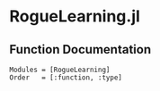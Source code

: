 # RogueLearning.jl

## Function Documentation
```@autodocs
Modules = [RogueLearning]
Order   = [:function, :type]
```